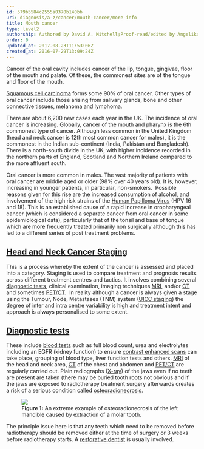 ```yaml
---
id: 579b5584c2555a0370b140bb
uri: diagnosis/a-z/cancer/mouth-cancer/more-info
title: Mouth cancer
type: level2
authorship: Authored by David A. Mitchell;Proof-read/edited by Angelika Sebald
order: 0
updated_at: 2017-08-23T11:53:06Z
created_at: 2016-07-29T13:09:24Z
---
```


<p>Cancer of the oral cavity includes cancer of the lip, tongue,
    gingivae, floor of the mouth and palate. Of these, the commonest
    sites are of the tongue and floor of the mouth.</p>
<p><a href="/diagnosis/a-z/cancer/mouth-cancer/detailed">Squamous cell carcinoma</a>    forms some 90% of oral cancer. Other types of oral cancer
    include those arising from salivary glands, bone and other
    connective tissues, melanoma and lymphoma.  </p>
<p>There are about 6,200 new cases each year in the UK. The incidence
    of oral cancer is increasing. Globally, cancer of the mouth
    and pharynx is the 6th commonest type of cancer. Although
    less common in the United Kingdom (head and neck cancer is
    12th most common cancer for males), it is the commonest in
    the Indian sub-continent (India, Pakistan and Bangladesh).
    There is a north-south divide in the UK, with higher incidence
    recorded in the northern parts of England, Scotland and Northern
    Ireland compared to the more affluent south.</p>
<p>Oral cancer is more common in males. The vast majority of patients
    with oral cancer are middle aged or older (98% over 40 years
    old). It is, however, increasing in younger patients, in
    particular, non-smokers.  Possible reasons given for this
    rise are the increased consumption of alcohol, and involvement
    of the high risk strains of the <a href="/diagnosis/a-z/cancer/mouth-cancer/detailed">Human Papilloma Virus</a>    (HPV 16 and 18). This is an established cause of a rapid
    increase in oropharyngeal cancer (which is considered a separate
    cancer from oral cancer in some epidemiological data), particularly
    that of the tonsil and base of tongue which are more frequently
    treated primarily non surgically although this has led to
    a different series of post treatment problems.</p>
<h2><a href="/diagnosis/a-z/cancer/mouth-cancer/detailed">Head and Neck Cancer Staging</a></h2>
<p>This is a process whereby the extent of the cancer is assessed
    and placed into a category. Staging is used to compare treatment
    and prognosis results across different treatment centres
    and tactics. It involves combining several <a href="/diagnosis/tests">diagnostic tests</a>,
    clinical examination, imaging techniques <a href="/diagnosis/tests/mri">MRI</a>,
    and/or <a href="/diagnosis/tests/ct-scans">CT</a> and
    sometimes <a href="/diagnosis/tests/pet-scans">PET/CT</a>.
     In reality although a cancer is always given a stage using
    the Tumour, Node, Metastases (TNM) system (<a href="/diagnosis/a-z/cancer/mouth-cancer/detailed">UICC staging</a>)
    the degree of inter and intra centre variability is high
    and treatment intent and approach is always personalised
    to some extent.</p>
<h2><a href="/diagnosis/tests">Diagnostic tests</a></h2>
<p>These include <a href="/diagnosis/tests/blood-tests">blood tests</a>    such as full blood count, urea and electrolytes including
    an EGFR (kidney function) to ensure <a href="/diagnosis/tests/ct-scans">contrast enhanced scans</a>    can take place, grouping of blood type, liver function tests
    and others. <a href="/diagnosis/tests/mri">MRI</a>    of the head and neck area, <a href="/diagnosis/tests/ct-scans">CT</a>    of the chest and abdomen and <a href="/diagnosis/tests/pet-scans">PET/CT</a>    are regularly carried out. Plain radiographs (<a href="/diagnosis/tests/x-ray">X-ray</a>)
    of the jaws even if no teeth are present are taken (there
    may be buried tooth roots not obvious and if the jaws are
    exposed to radiotherapy treatment surgery afterwards creates
    a risk of a serious condition called <a href="/diagnosis/a-z/necrosis/hard">osteoradionecrosis</a>.</p>
<figure><img src="/diagnosis/diagnoses/mouth-cancer/level2/figure1.jpg">
    <figcaption><strong>Figure 1:</strong> An extreme example of osteoradionecrosis
        of the left mandible caused by extraction of a molar
        tooth.</figcaption>
</figure>
<p>The principle issue here is that any teeth which need to be removed
    before radiotherapy should be removed either at the time
    of surgery or 3 weeks before radiotherapy starts. A <a href="/treatment/restorative-dentistry/cancer-pretreatment">restorative dentist</a>    is usually involved.</p>
